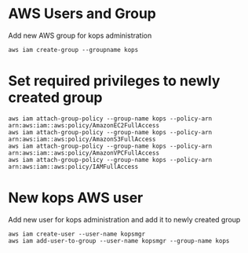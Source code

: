 #  AWS Users and Group
Add new AWS group for kops administration
```
aws iam create-group --groupname kops
```
# Set required privileges to newly created group 
```
aws iam attach-group-policy --group-name kops --policy-arn  arn:aws:iam::aws:policy/AmazonEC2FullAccess
aws iam attach-group-policy --group-name kops --policy-arn  arn:aws:iam::aws:policy/AmazonS3FullAccess
aws iam attach-group-policy --group-name kops --policy-arn  arn:aws:iam::aws:policy/AmazonVPCFullAccess
aws iam attach-group-policy --group-name kops --policy-arn  arn:aws:iam::aws:policy/IAMFullAccess
```
# New kops AWS user 
Add new user for kops administration and add it to newly created group
```
aws iam create-user --user-name kopsmgr
aws iam add-user-to-group --user-name kopsmgr --group-name kops
```
